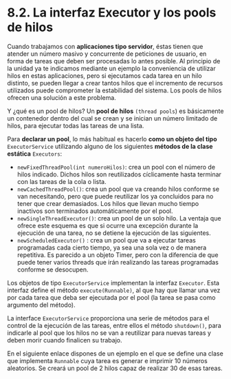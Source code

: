 # 8.2. La interfaz Executor y los pools de hilos

 Cuando trabajamos con **aplicaciones tipo servidor**, éstas tienen que atender un número masivo y concurrente de peticiones de usuario, en forma de tareas que deben ser procesadas lo antes posible. Al principio de la unidad ya te indicamos mediante un ejemplo la conveniencia de utilizar hilos en estas aplicaciones, pero si ejecutamos cada tarea en un hilo distinto, se pueden llegar a crear tantos hilos que el incremento de recursos utilizados puede comprometer la estabilidad del sistema. Los pools de hilos ofrecen una solución a este problema.

 Y ¿qué es un pool de hilos? Un **pool de hilos** `(thread pools`\) es básicamente un contenedor dentro del cual se crean y se inician un número limitado de hilos, para ejecutar todas las tareas de una lista.

 Para **declarar un pool**, lo más habitual es hacerlo **como un objeto del tipo** `ExecutorService` utilizando alguno de los siguientes **métodos de la clase estática** `Executors`:

* `newFixedThreadPool(int numeroHilos)`: crea un pool con el número de hilos indicado. Dichos hilos son reutilizados cíclicamente hasta terminar con las tareas de la cola o lista.
* `newCachedThreadPool()`: crea un pool que va creando hilos conforme se van necesitando, pero que puede reutilizar los ya concluidos para no tener que crear demasiados. Los hilos que llevan mucho tiempo inactivos son terminados automáticamente por el pool.
* `newSingleThreadExecutor()`: crea un pool de un solo hilo. La ventaja que ofrece este esquema es que si ocurre una excepción durante la ejecución de una tarea, no se detiene la ejecución de las siguientes.
* `newScheduledExecutor()` : crea un pool que va a ejecutar tareas programadas cada cierto tiempo, ya sea una sola vez o de manera repetitiva. Es parecido a un objeto Timer, pero con la diferencia de que puede tener varios threads que irán realizando las tareas programadas conforme se desocupen.

 Los objetos de tipo `ExecutorService` implementan la interfaz `Executor`. Esta interfaz define el método `execute(Runnable)`, al que hay que llamar una vez por cada tarea que deba ser ejecutada por el pool \(la tarea se pasa como argumento del método\).

 La interface `ExecutorService` proporciona una serie de métodos para el control de la ejecución de las tareas, entre ellos el método `shutdown()`, para indicarle al pool que los hilos no se van a reutilizar para nuevas tareas y deben morir cuando finalicen su trabajo.

 En el siguiente enlace dispones de un ejemplo en el que se define una clase que implementa `Runnable` cuya tarea es generar e imprimir 10 números aleatorios. Se creará un pool de 2 hilos capaz de realizar 30 de esas tareas.

